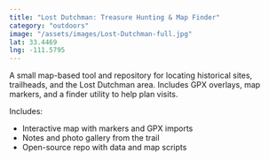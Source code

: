 ```yaml
---
title: "Lost Dutchman: Treasure Hunting & Map Finder"
category: "outdoors"
image: "/assets/images/Lost-Dutchman-full.jpg"
lat: 33.4469
lng: -111.5795
---
```


A small map-based tool and repository for locating historical sites, trailheads, and the Lost Dutchman area. Includes GPX overlays, map markers, and a finder utility to help plan visits.

Includes:

- Interactive map with markers and GPX imports
- Notes and photo gallery from the trail
- Open-source repo with data and map scripts
